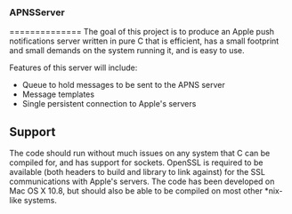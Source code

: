### APNSServer
==============
The goal of this project is to produce an Apple push notifications server written in pure C that is efficient, has a small footprint and small demands on the system running it, and is easy to use.

Features of this server will include:
* Queue to hold messages to be sent to the APNS server
* Message templates
* Single persistent connection to Apple's servers

## Support
The code should run without much issues on any system that C can be compiled for, and has support for sockets. OpenSSL is required to be available (both headers to build and library to link against) for the SSL communications with Apple's servers. The code has been developed on Mac OS X 10.8, but should also be able to be compiled on most other *nix-like systems.

